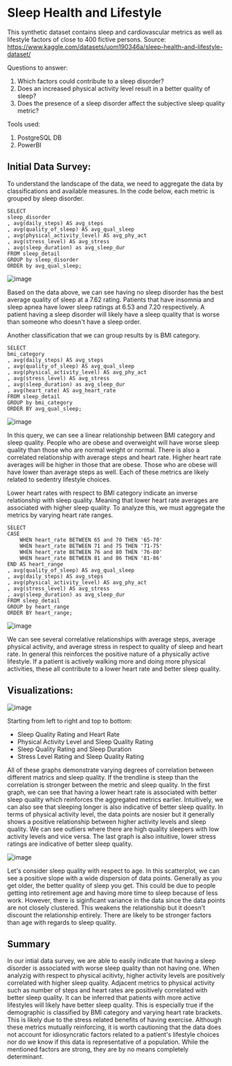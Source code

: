 # Sleep Health and Lifestyle
This synthetic dataset contains sleep and cardiovascular metrics as well as lifestyle factors of close to 400 fictive persons.
Source: https://www.kaggle.com/datasets/uom190346a/sleep-health-and-lifestyle-dataset/

Questions to answer:
1. Which factors could contribute to a sleep disorder?  
2. Does an increased physical activity level result in a better quality of sleep?
3. Does the presence of a sleep disorder affect the subjective sleep quality metric?

Tools used:
1. PostgreSQL DB
2. PowerBI


## Initial Data Survey:

To understand the landscape of the data, we need to aggregate the data by classifications and available measures. In the code below, each metric is grouped by sleep disorder.

```
SELECT 
sleep_disorder
, avg(daily_steps) AS avg_steps
, avg(quality_of_sleep) AS avg_qual_sleep
, avg(physical_activity_level) AS avg_phy_act
, avg(stress_level) AS avg_stress
, avg(sleep_duration) as avg_sleep_dur
FROM sleep_detail
GROUP by sleep_disorder
ORDER by avg_qual_sleep;
```

![image](https://github.com/jqwin/joes_data_projects/assets/138724732/5a00b56c-e796-4649-9dc1-b01587a4df15)

Based on the data above, we can see having no sleep disorder has the best average quality of sleep at a 7.62 rating. Patients that have insomnia and sleep apnea have lower sleep ratings at 6.53 and 7.20 respectively. A patient having a sleep disorder will likely have a sleep quality that is worse than someone who doesn't have a sleep order. 

Another classification that we can group results by is BMI category.

```
SELECT 
bmi_category
, avg(daily_steps) AS avg_steps
, avg(quality_of_sleep) AS avg_qual_sleep
, avg(physical_activity_level) AS avg_phy_act
, avg(stress_level) AS avg_stress
, avg(sleep_duration) as avg_sleep_dur
, avg(heart_rate) AS avg_heart_rate
FROM sleep_detail
GROUP by bmi_category
ORDER BY avg_qual_sleep;
```

![image](https://github.com/jqwin/joes_data_projects/assets/138724732/a271cc33-07df-43a9-bd1b-97f456a8b466)

In this query, we can see a linear relationship between BMI category and sleep quality. People who are obese and overweight will have worse sleep quality than those who are normal weight or normal. There is also a correlated relationship with average steps and heart rate. Higher heart rate averages will be higher in those that are obese. Those who are obese will have lower than average steps as well. Each of these metrics are likely related to sedentry lifestyle choices. 

Lower heart rates with respect to BMI category indicate an inverse relationship with sleep quality. Meaning that lower heart rate averages are associated with higher sleep quality. To analyze this, we must aggregate the metrics by varying heart rate ranges.

```
SELECT 
CASE
	WHEN heart_rate BETWEEN 65 and 70 THEN '65-70'
	WHEN heart_rate BETWEEN 71 and 75 THEN '71-75'
	WHEN heart_rate BETWEEN 76 and 80 THEN '76-80'
	WHEN heart_rate BETWEEN 81 and 86 THEN '81-86'
END AS heart_range
, avg(quality_of_sleep) AS avg_qual_sleep
, avg(daily_steps) AS avg_steps
, avg(physical_activity_level) AS avg_phy_act
, avg(stress_level) AS avg_stress
, avg(sleep_duration) as avg_sleep_dur
FROM sleep_detail
GROUP by heart_range
ORDER BY heart_range;
```

![image](https://github.com/jqwin/joes_data_projects/assets/138724732/9364c156-b077-46a7-ad11-d04782b4ef4c)

We can see several correlative relationships with average steps, average physical activity, and average stress in respect to quality of sleep and heart rate. In general this reinforces the positive nature of a physically active lifestyle. If a patient is actively walking more and doing more physical activities, these all contribute to a lower heart rate and better sleep quality.

## Visualizations:

![image](https://github.com/jqwin/joes_data_projects/assets/138724732/08b021c4-bfdc-43b7-bd89-56cdeea318b2)

Starting from left to right and top to bottom:
- Sleep Quality Rating and Heart Rate
- Physical Activity Level and Sleep Quality Rating
- Sleep Quality Rating and Sleep Duration
- Stress Level Rating and Sleep Quality Rating

All of these graphs demonstrate varying degrees of correlation between different matrics and sleep quality. If the trendline is steep than the correlation is stronger between the metric and sleep quality. In the first graph, we can see that having a lower heart rate is associated with better sleep quality which reinforces the aggregated metrics earlier. Intuitively, we can also see that sleeping longer is also indicative of better sleep quality. In terms of physical activity level, the data points are nosier but it generally shows a positive relationship between higher activity levels and sleep quality. We can see outliers where there are high quality sleepers with low activity levels and vice versa. The last graph is also intuitive, lower stress ratings are indicative of better sleep quality.

![image](https://github.com/jqwin/joes_data_projects/assets/138724732/1786daa5-d2fd-4363-b681-798a3615d482)

Let's consider sleep quality with respect to age. In this scatterplot, we can see a positive slope with a wide dispersion of data points. Generally as you get older, the better quality of sleep you get. This could be due to people getting into retirement age and having more time to sleep because of less work. However, there is siginficant variance in the data since the data points are not closely clustered. This weakens the relationship but it doesn't discount the relationship entirely. There are likely to be stronger factors than age with regards to sleep quality.

## Summary

In our intial data survey, we are able to easily indicate that having a sleep disorder is associated with worse sleep quality than not having one. When analyzig with respect to physical acitivty, higher activity levels are positively correlated with higher sleep quality. Adjacent metrics to physical activity such as number of steps and heart rates are positively correlated with better sleep quality. It can be inferred that patients with more active lifestyles will likely have better sleep quality. This is especially true if the demographic is classified by BMI category and varying heart rate brackets. This is likely due to the stress related benefits of having exercise. Although these metrics mutually reinforcing, it is worth cautioning that the data does not account for idiosyncratic factors related to a patient's lifestyle choices nor do we know if this data is representative of a population. While the mentioned factors are strong, they are by no means completely determinant. 


